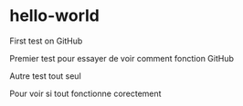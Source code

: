 # hello-world
First test on GitHub

Premier test pour essayer de voir comment fonction GitHub

Autre test tout seul

Pour voir si tout fonctionne corectement
